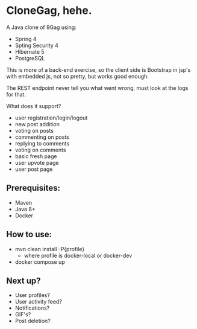 CloneGag, hehe.
===

A Java clone of 9Gag using:
- Spring 4
- Spting Security 4
- Hibernate 5
- PostgreSQL

This is more of a back-end exercise, so the client side is Bootstrap in jsp's with embedded js, not so pretty, but works good enough.

The REST endpoint never tell you what went wrong, must look at the logs for that.

What does it support?
- user registration/login/logout
- new post addition
- voting on posts
- commenting on posts
- replying to comments
- voting on comments
- basic fresh page
- user upvote page
- user post page

Prerequisites:
-
- Maven
- Java 8+
- Docker

How to use:
-
- mvn clean install -P{profile}
  - where profile is docker-local or docker-dev 
- docker compose up

Next up?
-
- User profiles?
- User activity feed?
- Notifications?
- GIF's?
- Post deletion?
